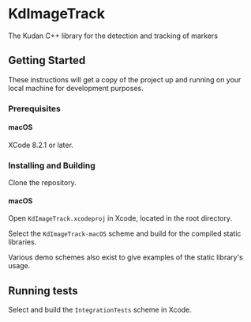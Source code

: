 # KdImageTrack

The Kudan C++ library for the detection and tracking of markers

## Getting Started

These instructions will get a copy of the project up and running on your local machine for development purposes.

### Prerequisites

#### macOS

XCode 8.2.1 or later.

### Installing and Building

Clone the repository.

#### macOS

Open `KdImageTrack.xcodeproj` in Xcode, located in the root directory.

Select the `KdImageTrack-macOS` scheme and build for the compiled static libraries.

Various demo schemes also exist to give examples of the static library's usage.

## Running tests

Select and build the `IntegrationTests` scheme in Xcode.
